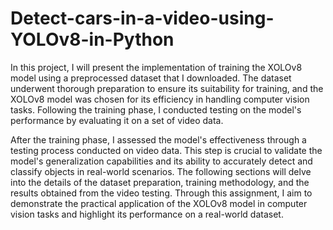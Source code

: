 # Detect-cars-in-a-video-using-YOLOv8-in-Python

In this project, I will present the implementation of training the XOLOv8 model using a preprocessed dataset that I downloaded. The dataset underwent thorough preparation to ensure its suitability for training, and the XOLOv8 model was chosen for its efficiency in handling computer vision tasks. Following the training phase, I conducted testing on the model's performance by evaluating it on a set of video data.

After the training phase, I assessed the model's effectiveness through a testing process conducted on video data. This step is crucial to validate the model's generalization capabilities and its ability to accurately detect and classify objects in real-world scenarios. The following sections will delve into the details of the dataset preparation, training methodology, and the results obtained from the video testing. Through this assignment, I aim to demonstrate the practical application of the XOLOv8 model in computer vision tasks and highlight its performance on a real-world dataset.

